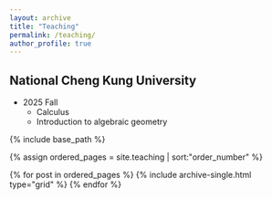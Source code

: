 ```yaml
---
layout: archive
title: "Teaching"
permalink: /teaching/
author_profile: true
---
```


## National Cheng Kung University
- 2025 Fall
    - Calculus
    - Introduction to algebraic geometry 
    
{% include base_path %}

{% assign ordered_pages = site.teaching | sort:"order_number" %}

{% for post in ordered_pages %}
  {% include archive-single.html type="grid" %}
{% endfor %}
